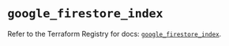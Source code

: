 # `google_firestore_index`

Refer to the Terraform Registry for docs: [`google_firestore_index`](https://registry.terraform.io/providers/hashicorp/google/6.40.0/docs/resources/firestore_index).
